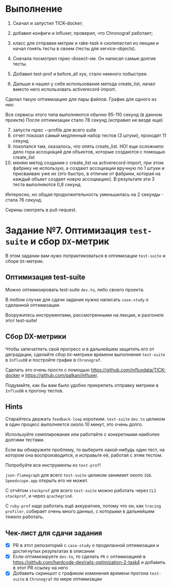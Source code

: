 # Выполнение

1) Скачал и запустил TICK-docker;
2) добавил конфиги и influxer, проверил, что Chronograf работает;
3) класс для отправки метрик и rake-task я скопипастил из лекции и начал гонять тесты в своем (тесты для service-objects).

4) Сначала посмотрел rspec-dissect-ом. Он написал самые долгие тесты.
5) Добавил test-prof и before_all хук, стало немного побыстрее.
6) Дальше я нашел у себя использование метода create_list, начал вместо него использовать activerecord-import.

Сделал такую оптимизацию для пары файлов. График для одного из них:

Все сервисы этого типа выполняются обычно 95-110 секунд (в данном проекте)
После оптимизации стало 78 секунд (исправил не везде еще)

7) запусти rspec --profile для всего suite
8) отчет показал самый медленный набор тестов (3 штуки), проходят 11 секунд
9) покопался там, оказалось, что опять create_list. НО! еще осложнило дело гора ассоциаций для объектов, которые создаются с помощью create_list
10) меняю метод создания с create_list на activerecord-import, при этом фабрику не использую, а создают ассоциации вручную по 1 штуки и присваиваю уже их
(это быстро, в отличие от фабрики, которая на каждый объект создает новую ассоциацию). В результате эти 3 теста выполняются 0,8 секунд

Интересно, но общая продолжительность уменьшилась на 2 секунды - стала 76 секунд.

Скрины смотреть в pull-request.


# Задание №7. Оптимизация `test-suite` и сбор `DX`-метрик

В этом задании вам нужо попрактиковаться в оптимизации `test-suite` и сборе `DX`-метрик.

## Оптимизация test-suite
Можно оптимизировать test-suite `dev.to`, либо своего проекта.

В любом случае для сдачи задания нужно написать `case-study` о сделанной оптимизации.

Вооружитесь инструментами, рассмотренными на лекции, и разгоните этот test-suite!

## Сбор DX-метрики

Чтобы запечатлеть свой прогресс и в дальнейшем защитить его от деградации, сделайте сбор `DX`-метрики времени выполнения `test-suite` в `InfluxDB` и постройте график в `Chronograf`.

Сделать это очень просто с помощью https://github.com/influxdata/TICK-docker и https://github.com/palkan/influxer.

Подумайте, как бы вам было удобно прикрепить отправку метрики в `InfluxDB` к прогону тестов.

## Hints

Старайтесь держать `feedback-loop` коротким. `test-suite` `dev.to` целиком в один процесс выполняется около 10 минут, это очень долго.

Используйте семплирование или работайте с конкретными наиболее долгими тестами.

Если вы обнаружите проблему, то выберите какой-нибудь один тест, на котором она воспроизводится, и исправьте её, работая с этим тестом.

Попробуйте все инструменты из `test-prof`!

`json-flamegraph` для всего `test-suite` целиком занимает около `1Gb`. `Speedscope.app` открыть его не может.

C отчётом `stackprof` для всего `test-suite` можно работать через `CLI stackprof`, и через `qcachegrind`.

С `ruby-prof` надо работать ещё аккуратнее, потому что он, как `tracing profiler`, собирает очень много данных, с которыми в дальнейшем тяжело работать.


## Чек-лист для сдачи задания
- [x] PR в этот репозиторий с `case-study` о проделанной оптимизации и достигнутых результатах в описании
- [x] Если оптимизируете `dev.to`, то сделать `PR` с оптимизацией в https://github.com/hardcode-dev/rails-optimization-2-task4 и добавить в этот PR ссылку на него
- [x] Добавить скриншот с графиком изменения времени прогона `test-suite` в `Chronograf` по мере оптимизации
